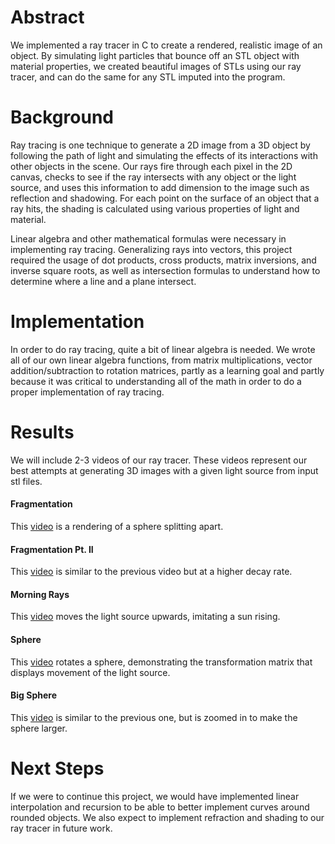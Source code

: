 # Abstract
We implemented a ray tracer in C to create a rendered, realistic image of an object. By simulating light particles that bounce off an STL object with material properties, we created beautiful images of STLs using our ray tracer, and can do the same for any STL imputed into the program. 

# Background
Ray tracing is one technique to generate a 2D image from a 3D object by following the path of light and simulating the effects of its interactions with other objects in the scene. Our rays fire through each pixel in the 2D canvas, checks to see if the ray intersects with any object or the light source, and uses this information to add dimension to the image such as reflection and shadowing. For each point on the surface of an object that a ray hits, the shading is calculated using various properties of light and material. 

Linear algebra and other mathematical formulas were necessary in implementing ray tracing. Generalizing rays into vectors, this project required the usage of dot products, cross products, matrix inversions, and inverse square roots, as well as intersection formulas to understand how to determine where a line and a plane intersect.

# Implementation
In order to do ray tracing, quite a bit of linear algebra is needed. We wrote all of our own linear algebra functions, from matrix multiplications, vector addition/subtraction to rotation matrices, partly as a learning goal and partly because it was critical to understanding all of the math in order to do a proper implementation of ray tracing. 

# Results
We will include 2-3 videos of our ray tracer. These videos represent our best attempts at generating 3D images with a given light source from input stl files. 

#### Fragmentation
This [video](https://github.com/maxschommer/SoftSys_Terminally_Eeeel/blob/master/Work_in_Progress/Video4/a_bit_less_sad_rays.gif)
is a rendering of a sphere splitting apart.

#### Fragmentation Pt. II
This [video](https://github.com/maxschommer/SoftSys_Terminally_Eeeel/blob/master/Work_in_Progress/Video5/diseased_rays.gif)
is similar to the previous video but at a higher decay rate.

#### Morning Rays
This [video](https://github.com/maxschommer/SoftSys_Terminally_Eeeel/blob/master/Work_in_Progress/Video1/morning_rays.gif)
moves the light source upwards, imitating a sun rising.

#### Sphere
This [video](https://github.com/maxschommer/SoftSys_Terminally_Eeeel/blob/master/Work_in_Progress/Video6/moviefast.gif)
rotates a sphere, demonstrating the transformation matrix that displays movement of the light source.

#### Big Sphere
This [video](https://github.com/maxschommer/SoftSys_Terminally_Eeeel/blob/master/Work_in_Progress/Video7/sick_rays.gif)
is similar to the previous one, but is zoomed in to make the sphere larger.

# Next Steps
If we were to continue this project, we would have implemented linear interpolation and recursion to be able to better implement curves around rounded objects. We also expect to implement refraction and shading to our ray tracer in future work. 
